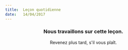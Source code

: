 ```yaml
---
title:  Leçon quotidienne
date:   14/04/2017
---
```


### <center>Nous travaillons sur cette leçon.</center>
<center>Revenez plus tard, s'il vous plaît.</center>